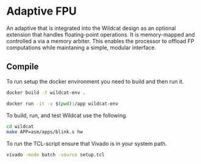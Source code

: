 # Adaptive FPU
An adaptive that is integrated into the Wildcat design as an optional extension that handles floating-point operations. It is memory-mapped and controlled a via a memory arbiter. This enables the processor to offload FP computations while maintaning a simple, modular interface.


## Compile
To run setup the docker environment you need to build and then run it.
```bash
docker build -t wildcat-env .
````
```bash
docker run -it -v $(pwd):/app wildcat-env
````
To build, run, and test Wildcat use the following.
```bash
cd wildcat
make APP=asm/apps/blink.s hw
```


To run the TCL-script ensure that Vivado is in your system path. 
```bash
vivado -mode batch -source setup.tcl
```



